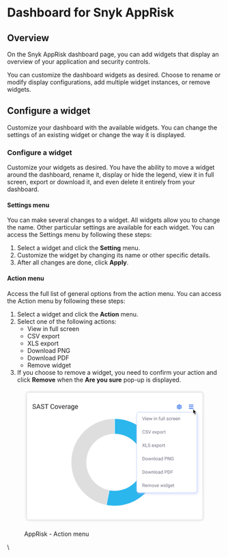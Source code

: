 # Dashboard for Snyk AppRisk

## Overview

On the Snyk AppRisk dashboard page, you can add widgets that display an overview of your application and security controls.

You can customize the dashboard widgets as desired. Choose to rename or modify display configurations, add multiple widget instances, or remove widgets.

## Configure a widget

Customize your dashboard with the available widgets. You can change the settings of an existing widget or change the way it is displayed.

### Configure a widget

Customize your widgets as desired. You have the ability to move a widget around the dashboard, rename it, display or hide the legend, view it in full screen, export or download it, and even delete it entirely from your dashboard.

#### Settings menu

You can make several changes to a widget. All widgets allow you to change the name. Other particular settings are available for each widget. You can access the Settings menu by following these steps:

1. Select a widget and click the **Setting** menu.
2. &#x20;Customize the widget by changing its name or other specific details.&#x20;
3. After all changes are done, click **Apply**.

#### Action menu

Access the full list of general options from the action menu. You can access the Action menu by following these steps:

1. Select a widget and click the **Action** menu.
2. Select one of the following actions:
   * View in full screen
   * CSV export
   * XLS export
   * Download PNG
   * Download PDF
   * Remove widget
3. If you choose to remove a widget, you need to confirm your action and click **Remove** when the **Are you sure** pop-up is displayed.

<figure><img src="../../.gitbook/assets/image.png" alt="AppRisk - Action menu"><figcaption><p>AppRisk - Action menu</p></figcaption></figure>



\
